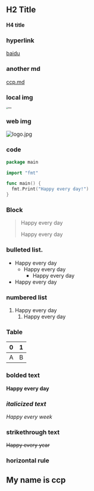 
## H2 Title

#### H4 title

### hyperlink

[baidu](https://www.baidu.com/)

### another md

[ccp.md](https://github.com/fichas/CS-Course/blob/main/English/chaos.md)

### local img

<img src="./test.jpg" alt="klee" style="zoom:33%;" />

### web img

![logo.jpg](https://www.jlu.edu.cn/images/logo.jpg)

### code

```go
package main

import "fmt"

func main() {
  fmt.Print("Happy every day!")
}
```

### Block

> Happy every day
>
> Happy every day
### bulleted list.

- Happy every day
  - Happy every day
    - Happy every day
- Happy every day

### numbered list

1. Happy every day
   1. Happy every day



### Table

| 0    | 1    |
| ---- | ---- |
| A    | B    |

### **bolded text**

**Happy every day**

### *italicized text*

*Happy every week*

### strikethrough text

~~Happy every year~~




### horizontal rule

My name is ccp
---




